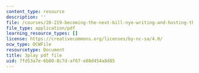 ```yaml
---
content_type: resource
description: ''
file: /courses/20-219-becoming-the-next-bill-nye-writing-and-hosting-the-educational-show-january-iap-2015/7fd53a7e6b808c7daf67e88d454a8d85_QSkVGto19SA.pdf
file_type: application/pdf
learning_resource_types: []
license: https://creativecommons.org/licenses/by-nc-sa/4.0/
ocw_type: OCWFile
resourcetype: Document
title: 3play pdf file
uid: 7fd53a7e-6b80-8c7d-af67-e88d454a8d85
---
```

